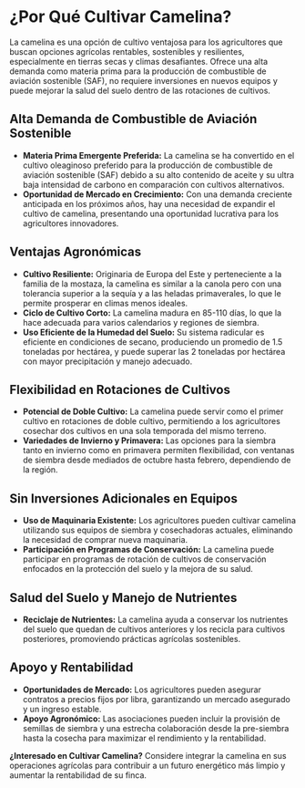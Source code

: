 # ¿Por Qué Cultivar Camelina?
La camelina es una opción de cultivo ventajosa para los agricultores que buscan opciones agrícolas rentables, sostenibles y resilientes, especialmente en tierras secas y climas desafiantes. Ofrece una alta demanda como materia prima para la producción de combustible de aviación sostenible (SAF), no requiere inversiones en nuevos equipos y puede mejorar la salud del suelo dentro de las rotaciones de cultivos.

## Alta Demanda de Combustible de Aviación Sostenible

- **Materia Prima Emergente Preferida:** La camelina se ha convertido en el cultivo oleaginoso preferido para la producción de combustible de aviación sostenible (SAF) debido a su alto contenido de aceite y su ultra baja intensidad de carbono en comparación con cultivos alternativos.
- **Oportunidad de Mercado en Crecimiento:** Con una demanda creciente anticipada en los próximos años, hay una necesidad de expandir el cultivo de camelina, presentando una oportunidad lucrativa para los agricultores innovadores.

## Ventajas Agronómicas

- **Cultivo Resiliente:** Originaria de Europa del Este y perteneciente a la familia de la mostaza, la camelina es similar a la canola pero con una tolerancia superior a la sequía y a las heladas primaverales, lo que le permite prosperar en climas menos ideales.
- **Ciclo de Cultivo Corto:** La camelina madura en 85-110 días, lo que la hace adecuada para varios calendarios y regiones de siembra.
- **Uso Eficiente de la Humedad del Suelo:** Su sistema radicular es eficiente en condiciones de secano, produciendo un promedio de 1.5 toneladas por hectárea, y puede superar las 2 toneladas por hectárea con mayor precipitación y manejo adecuado.

## Flexibilidad en Rotaciones de Cultivos

- **Potencial de Doble Cultivo:** La camelina puede servir como el primer cultivo en rotaciones de doble cultivo, permitiendo a los agricultores cosechar dos cultivos en una sola temporada del mismo terreno.
- **Variedades de Invierno y Primavera:** Las opciones para la siembra tanto en invierno como en primavera permiten flexibilidad, con ventanas de siembra desde mediados de octubre hasta febrero, dependiendo de la región.

## Sin Inversiones Adicionales en Equipos

- **Uso de Maquinaria Existente:** Los agricultores pueden cultivar camelina utilizando sus equipos de siembra y cosechadoras actuales, eliminando la necesidad de comprar nueva maquinaria.
- **Participación en Programas de Conservación:** La camelina puede participar en programas de rotación de cultivos de conservación enfocados en la protección del suelo y la mejora de su salud.

## Salud del Suelo y Manejo de Nutrientes

- **Reciclaje de Nutrientes:** La camelina ayuda a conservar los nutrientes del suelo que quedan de cultivos anteriores y los recicla para cultivos posteriores, promoviendo prácticas agrícolas sostenibles.

## Apoyo y Rentabilidad

- **Oportunidades de Mercado:** Los agricultores pueden asegurar contratos a precios fijos por libra, garantizando un mercado asegurado y un ingreso estable.
- **Apoyo Agronómico:** Las asociaciones pueden incluir la provisión de semillas de siembra y una estrecha colaboración desde la pre-siembra hasta la cosecha para maximizar el rendimiento y la rentabilidad.

**¿Interesado en Cultivar Camelina?** Considere integrar la camelina en sus operaciones agrícolas para contribuir a un futuro energético más limpio y aumentar la rentabilidad de su finca.